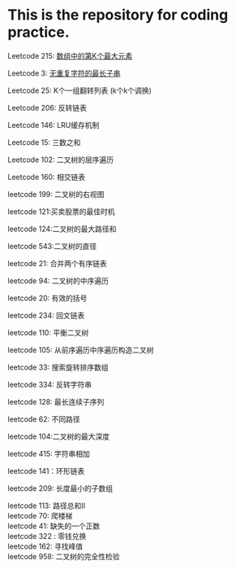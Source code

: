 # This is the repository for coding practice.
Leetcode 215: [数组中的第K个最大元素](https://github.com/azpeteryang/coding-interview/blob/master/215.%E6%95%B0%E7%BB%84%E4%B8%AD%E7%AC%AC%E4%B8%AA%E6%9C%80%E5%A4%A7%E5%85%83%E7%B4%A0.md)                  

Leetcode 3: [无重复字符的最长子串](https://github.com/azpeteryang/coding-interview/blob/master/3.%E6%97%A0%E9%87%8D%E5%A4%8D%E5%AD%97%E7%AC%A6%E7%9A%84%E6%9C%80%E9%95%BF%E5%AD%90%E4%B8%B2.md)     

Leetcode 25: K个一组翻转列表   (k个k个调换)   

Leetcode 206: 反转链表      

Leetcode 146: LRU缓存机制      

Leetcode 15: 三数之和      

Leetcode 102: 二叉树的层序遍历      

Leetcode 160: 相交链表      

leetcode 199: 二叉树的右视图        

leetcode 121:买卖股票的最佳时机        

leetcode 124:二叉树的最大路径和        

leetcode 543:二叉树的直径        

leetcode 21: 合并两个有序链表        

leetcode 94: 二叉树的中序遍历      

leetcode 20: 有效的括号            

leetcode 234: 回文链表            

leetcode 110: 平衡二叉树           

leetcode 105: 从前序遍历中序遍历构造二叉树         

leetcode 33: 搜索旋转排序数组            

leetcode 334: 反转字符串            

leetcode 128: 最长连续子序列      

leetcode 62: 不同路径            

leetcode 104:二叉树的最大深度      

leetcode 415: 字符串相加      

leetcode 141：环形链表           

leetcode 209: 长度最小的子数组      

leetcode 113: 路径总和II      
leetcode 70: 爬楼梯            
leetcode 41: 缺失的一个正数      
leetcode 322 : 零钱兑换      
leetcode 162: 寻找峰值            
leetcode 958: 二叉树的完全性检验      
